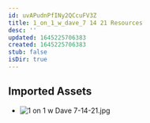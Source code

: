 ```yaml
---
id: uvAPudnPfINy2QCcuFV3Z
title: 1_on_1_w_dave_7 14 21 Resources
desc: ''
updated: 1645225706383
created: 1645225706383
stub: false
isDir: true
---
```

## Imported Assets
- ![1 on 1 w Dave 7-14-21.jpg](/assets/1-on-1-w-dave-7-14-21.jpg)
